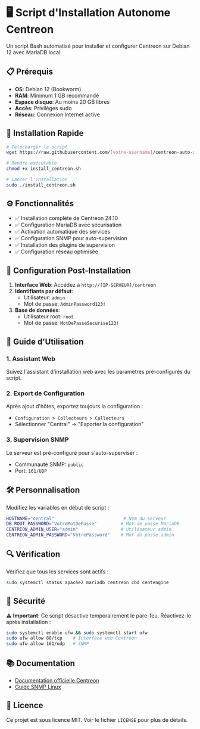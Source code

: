# 🖥️ Script d'Installation Autonome Centreon

Un script Bash automatisé pour installer et configurer Centreon sur Debian 12 avec MariaDB local.

## 📋 Prérequis

- **OS**: Debian 12 (Bookworm)
- **RAM**: Minimum 1 GB recommandé
- **Espace disque**: Au moins 20 GB libres
- **Accès**: Privilèges sudo
- **Réseau**: Connexion Internet active

## 🚀 Installation Rapide

```bash
# Télécharger le script
wget https://raw.githubusercontent.com/[votre-username]/centreon-auto-install/main/install_centreon.sh

# Rendre exécutable
chmod +x install_centreon.sh

# Lancer l'installation
sudo ./install_centreon.sh
```

## ⚙️ Fonctionnalités

- ✅ Installation complète de Centreon 24.10
- ✅ Configuration MariaDB avec sécurisation
- ✅ Activation automatique des services
- ✅ Configuration SNMP pour auto-supervision
- ✅ Installation des plugins de supervision
- ✅ Configuration réseau optimisée

## 🔧 Configuration Post-Installation

1. **Interface Web**: Accédez à `http://[IP-SERVEUR]/centreon`
2. **Identifiants par défaut**:
   - Utilisateur: `admin`
   - Mot de passe: `AdminPassword123!`
3. **Base de données**: 
   - Utilisateur root: `root`
   - Mot de passe: `MotDePasseSecurise123!`

## 📖 Guide d'Utilisation

### 1. Assistant Web
Suivez l'assistant d'installation web avec les paramètres pré-configurés du script.

### 2. Export de Configuration
Après ajout d'hôtes, exportez toujours la configuration :
- `Configuration > Collecteurs > Collecteurs`
- Sélectionner "Central" → "Exporter la configuration"

### 3. Supervision SNMP
Le serveur est pré-configuré pour s'auto-superviser :
- Communauté SNMP: `public`
- Port: `161/UDP`

## 🛠️ Personnalisation

Modifiez les variables en début de script :

```bash
HOSTNAME="central"                          # Nom du serveur
DB_ROOT_PASSWORD="VotreMotDePasse"         # Mot de passe MariaDB
CENTREON_ADMIN_USER="admin"                # Utilisateur admin
CENTREON_ADMIN_PASSWORD="VotrePassword"    # Mot de passe admin
```

## 🔍 Vérification

Vérifiez que tous les services sont actifs :

```bash
sudo systemctl status apache2 mariadb centreon cbd centengine
```

## 🚨 Sécurité

⚠️ **Important**: Ce script désactive temporairement le pare-feu. Réactivez-le après installation :

```bash
sudo systemctl enable ufw && sudo systemctl start ufw
sudo ufw allow 80/tcp    # Interface web Centreon
sudo ufw allow 161/udp   # SNMP
```

## 📚 Documentation

- [Documentation officielle Centreon](https://docs.centreon.com/)
- [Guide SNMP Linux](http://www.net-snmp.org/)

## 📄 Licence

Ce projet est sous licence MIT. Voir le fichier `LICENSE` pour plus de détails.
